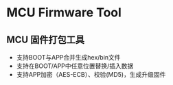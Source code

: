 # MCU Firmware Tool
## MCU 固件打包工具

- 支持BOOT与APP合并生成hex/bin文件
- 支持在BOOT/APP中任意位置替换/插入数据
- 支持APP加密（AES-ECB）、校验(MD5)，生成升级固件